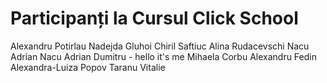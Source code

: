 # Participanți la Cursul Click School
Alexandru Potirlau
Nadejda Gluhoi
Chiril Saftiuc
Alina Rudacevschi
Nacu Adrian
Nacu Adrian
Dumitru  - hello it's me
Mihaela Corbu
Alexandru Fedin
Alexandra-Luiza Popov
Taranu Vitalie